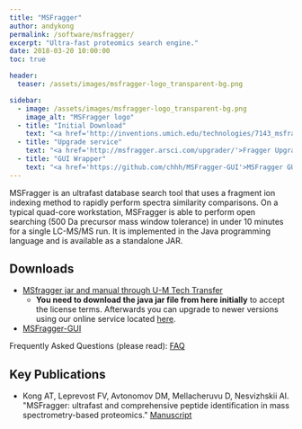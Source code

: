 ```yaml
---
title: "MSFragger"
author: andykong
permalink: /software/msfragger/
excerpt: "Ultra-fast proteomics search engine."
date: 2018-03-20 10:00:00
toc: true

header:
  teaser: /assets/images/msfragger-logo_transparent-bg.png

sidebar:
  - image: /assets/images/msfragger-logo_transparent-bg.png
    image_alt: "MSFragger logo"
  - title: "Initial Download"
    text: "<a href='http://inventions.umich.edu/technologies/7143_msfrager-ultrafast-and-comprehensive-identification-of-peptides-from-tandem-mass-spectra/'>U-M Tech Transfer</a>"
  - title: "Upgrade service"
    text: "<a href='http://msfragger.arsci.com/upgrader/'>Fragger Upgrader</a>"
  - title: "GUI Wrapper"
    text: "<a href='https://github.com/chhh/MSFragger-GUI'>MSFragger GUI</a>"
---
```

MSFragger is an ultrafast database search tool that uses a fragment ion indexing
method to rapidly perform spectra similarity comparisons. On a typical quad-core
workstation, MSFragger is able to perform open searching (500 Da precursor mass
window tolerance) in under 10 minutes for a single LC-MS/MS run. It is
implemented in the Java programming language and is available as a standalone
JAR.

## Downloads

- [MSfragger jar and manual through U-M Tech Transfer](http://inventions.umich.edu/technologies/7143_msfrager-ultrafast-and-comprehensive-identification-of-peptides-from-tandem-mass-spectra)
  - **You need to download the java jar file from here initially** to accept the
  license terms. Afterwards you can upgrade to newer versions using our online
  service located [here](http://msfragger.arsci.com/upgrader/).
- [MSFragger-GUI](https://github.com/chhh/MSFragger-GUI)


Frequently Asked Questions (please read): [FAQ](http://nesvilab.org/msfragger.html)

## Key Publications

- Kong AT, Leprevost FV, Avtonomov DM, Mellacheruvu D, Nesvizhskii AI.
  "MSFragger: ultrafast and comprehensive peptide identification in mass
  spectrometry-based proteomics."
  [Manuscript](http://www.nature.com/nmeth/journal/vaop/ncurrent/full/nmeth.4256.html)
